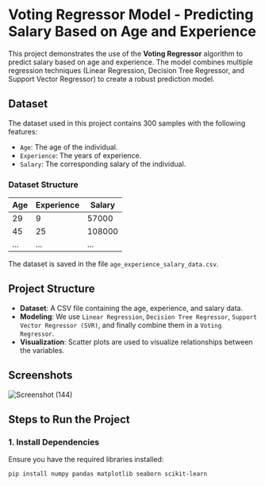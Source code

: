 # Voting Regressor Model - Predicting Salary Based on Age and Experience

This project demonstrates the use of the **Voting Regressor** algorithm to predict salary based on age and experience. The model combines multiple regression techniques (Linear Regression, Decision Tree Regressor, and Support Vector Regressor) to create a robust prediction model.

## Dataset

The dataset used in this project contains 300 samples with the following features:
- `Age`: The age of the individual.
- `Experience`: The years of experience.
- `Salary`: The corresponding salary of the individual.

### Dataset Structure
| Age | Experience | Salary   |
|-----|------------|----------|
| 29  | 9          | 57000    |
| 45  | 25         | 108000   |
| ... | ...        | ...      |

The dataset is saved in the file `age_experience_salary_data.csv`.

## Project Structure

- **Dataset**: A CSV file containing the age, experience, and salary data.
- **Modeling**: We use `Linear Regression`, `Decision Tree Regressor`, `Support Vector Regressor (SVR)`, and finally combine them in a `Voting Regressor`.
- **Visualization**: Scatter plots are used to visualize relationships between the variables.

## Screenshots

![Screenshot (144)](https://github.com/user-attachments/assets/a1f20841-7294-44c4-b286-810183ada5d3)


## Steps to Run the Project

### 1. Install Dependencies
Ensure you have the required libraries installed:
```bash
pip install numpy pandas matplotlib seaborn scikit-learn
